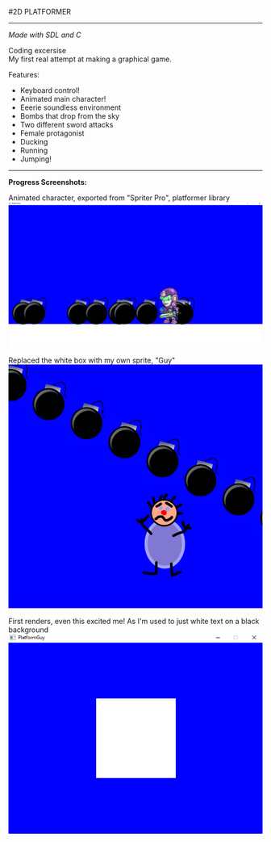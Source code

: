 #2D PLATFORMER

---

*Made with SDL and C* 

Coding excersise  
My first real attempt at making a graphical game.  

Features:
- Keyboard control!
- Animated main character!
- Eeerie soundless environment
- Bombs that drop from the sky
- Two different sword attacks
- Female protagonist
- Ducking
- Running
- Jumping!

---

**Progress Screenshots:**

Animated character, exported from "Spriter Pro", platformer library   
![Animated char](https://raw.githubusercontent.com/GoblinDynamiteer/platformGuy/master/img/girl_001.PNG)

Replaced the white box with my own sprite, "Guy"      
![Guy](https://raw.githubusercontent.com/GoblinDynamiteer/platformGuy/master/img/guy_001.PNG)

First renders, even this excited me! As I'm used to just white text on a black background    
![White rectangle](https://raw.githubusercontent.com/GoblinDynamiteer/platformGuy/master/img/rect001.PNG)
